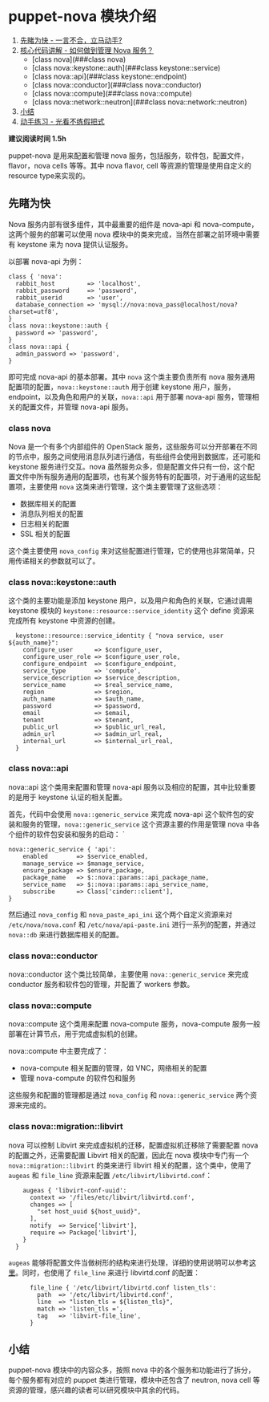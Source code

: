 # puppet-nova 模块介绍
1. [先睹为快 - 一言不合，立马动手?](#先睹为快)
2. [核心代码讲解 - 如何做到管理 Nova 服务？](#核心代码讲解)
    - [class nova](###class nova)
    - [class nova::keystone::auth](###class keystone::service)
    - [class nova::api](###class keystone::endpoint)
    - [class nova::conductor](###class nova::conductor)
    - [class nova::compute](###class nova::compute)
    - [class nova::network::neutron](###class nova::network::neutron)
3. [小结](##小结)
4. [动手练习 - 光看不练假把式](##动手练习)

**建议阅读时间 1.5h**

puppet-nova 是用来配置和管理 nova 服务，包括服务，软件包，配置文件，flavor，nova cells 等等。其中 nova flavor, cell 等资源的管理是使用自定义的resource type来实现的。

## 先睹为快
Nova 服务内部有很多组件，其中最重要的组件是 nova-api 和 nova-compute，这两个服务的部署可以使用 nova 模块中的类来完成，当然在部署之前环境中需要有 keystone 来为 nova 提供认证服务。

以部署 nova-api 为例：

```puppet
class { 'nova':
  rabbit_host         => 'localhost',
  rabbit_password     => 'password',
  rabbit_userid       => 'user',
  database_connection => 'mysql://nova:nova_pass@localhost/nova?charset=utf8',
}
class nova::keystone::auth {
  password => 'password',
}
class nova::api {
  admin_password => 'password',
}
```

即可完成 nova-api 的基本部署。其中 `nova` 这个类主要负责所有 nova 服务通用配置项的配置，`nova::keystone::auth` 用于创建 keystone 用户，服务，endpoint，以及角色和用户的关联，`nova::api` 用于部署 nova-api 服务，管理相关的配置文件，并管理 nova-api 服务。

### class nova
Nova 是一个有多个内部组件的 OpenStack 服务，这些服务可以分开部署在不同的节点中，服务之间使用消息队列进行通信，有些组件会使用到数据库，还可能和 keystone 服务进行交互。nova 虽然服务众多，但是配置文件只有一份，这个配置文件中所有服务通用的配置项，也有某个服务特有的配置项，对于通用的这些配置项，主要使用 `nova` 这类来进行管理，这个类主要管理了这些选项：

* 数据库相关的配置
* 消息队列相关的配置
* 日志相关的配置
* SSL 相关的配置

这个类主要使用 `nova_config` 来对这些配置进行管理，它的使用也非常简单，只用传递相关的参数就可以了。

### class nova::keystone::auth
这个类的主要功能是添加 keystone 用户，以及用户和角色的关联，它通过调用 keystone 模块的 `keystone::resource::service_identity` 这个 define 资源来完成所有 keystone 中资源的创建。

```puppet
  keystone::resource::service_identity { "nova service, user ${auth_name}":
    configure_user      => $configure_user,
    configure_user_role => $configure_user_role,
    configure_endpoint  => $configure_endpoint,
    service_type        => 'compute',
    service_description => $service_description,
    service_name        => $real_service_name,
    region              => $region,
    auth_name           => $auth_name,
    password            => $password,
    email               => $email,
    tenant              => $tenant,
    public_url          => $public_url_real,
    admin_url           => $admin_url_real,
    internal_url        => $internal_url_real,
  }
```

### class nova::api
nova::api 这个类用来配置和管理 nova-api 服务以及相应的配置，其中比较重要的是用于 keystone 认证的相关配置。

首先，代码中会使用 `nova::generic_service` 来完成 nova-api 这个软件包的安装和服务的管理，`nova::generic_service` 这个资源主要的作用是管理 nova 中各个组件的软件包安装和服务的启动： `  

```puppet
nova::generic_service { 'api':
    enabled        => $service_enabled,
    manage_service => $manage_service,
    ensure_package => $ensure_package,
    package_name   => $::nova::params::api_package_name,
    service_name   => $::nova::params::api_service_name,
    subscribe      => Class['cinder::client'],
}
```

然后通过 `nova_config` 和 `nova_paste_api_ini` 这个两个自定义资源来对 `/etc/nova/nova.conf` 和 `/etc/nova/api-paste.ini` 进行一系列的配置，并通过 `nova::db` 来进行数据库相关的配置。


### class nova::conductor
nova::conductor 这个类比较简单，主要使用 `nova::generic_service` 来完成 conductor 服务和软件包的管理，并配置了 workers 参数。

### class nova::compute
nova::compute 这个类用来配置 nova-compute 服务，nova-compute 服务一般部署在计算节点，用于完成虚拟机的创建。

nova::compute 中主要完成了：

* nova-compute 相关配置的管理，如 VNC，网络相关的配置
* 管理 nova-compute 的软件包和服务

这些服务和配置的管理都是通过 `nova_config` 和 `nova::generic_service` 两个资源来完成的。

### class nova::migration::libvirt
nova 可以控制 Libvirt 来完成虚拟机的迁移，配置虚拟机迁移除了需要配置 nova 的配置之外，还需要配置 Libvirt 相关的配置，因此在 nova 模块中专门有一个 `nova::migration::libvirt` 的类来进行 libvirt 相关的配置，这个类中，使用了 `augeas` 和 `file_line` 资源来配置 `/etc/libvirt/libvirtd.conf`：

```puppet
    augeas { 'libvirt-conf-uuid':
      context => '/files/etc/libvirt/libvirtd.conf',
      changes => [
        "set host_uuid ${host_uuid}",
      ],
      notify  => Service['libvirt'],
      require => Package['libvirt'],
    }
  }
```

`augeas` 能够将配置文件当做树形的结构来进行处理，详细的使用说明可以参考[这里](https://projects.puppetlabs.com/projects/1/wiki/puppet_augeas)。同时，也使用了 `file_line` 来进行 libvirtd.conf 的配置：

```puppet
      file_line { '/etc/libvirt/libvirtd.conf listen_tls':
        path  => '/etc/libvirt/libvirtd.conf',
        line  => "listen_tls = ${listen_tls}",
        match => 'listen_tls =',
        tag   => 'libvirt-file_line',
      }
  ```
  
 ## 小结
 puppet-nova 模块中的内容众多，按照 nova 中的各个服务和功能进行了拆分，每个服务都有对应的 puppet 类进行管理，模块中还包含了 neutron, nova cell 等资源的管理，感兴趣的读者可以研究模块中其余的代码。
 
 ##











